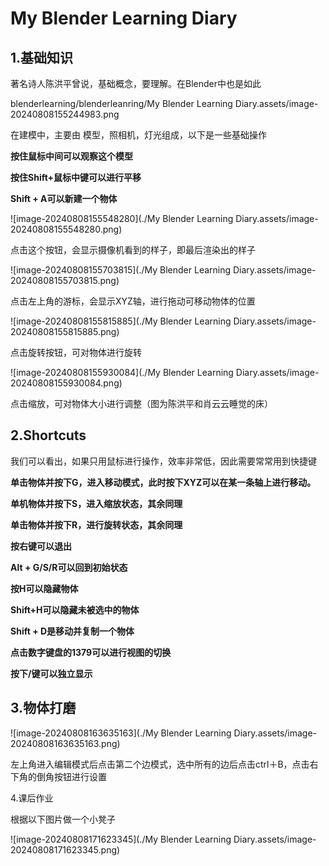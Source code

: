 # My Blender Learning Diary

## 1.基础知识

著名诗人陈洪平曾说，基础概念，要理解。在Blender中也是如此

blenderlearning/blenderleanring/My Blender Learning Diary.assets/image-20240808155244983.png

在建模中，主要由 模型，照相机，灯光组成，以下是一些基础操作

**按住鼠标中间可以观察这个模型**

**按住Shift+鼠标中键可以进行平移**

**Shift + A可以新建一个物体**

![image-20240808155548280](./My Blender Learning Diary.assets/image-20240808155548280.png)

点击这个按钮，会显示摄像机看到的样子，即最后渲染出的样子



![image-20240808155703815](./My Blender Learning Diary.assets/image-20240808155703815.png)

点击左上角的游标，会显示XYZ轴，进行拖动可移动物体的位置



![image-20240808155815885](./My Blender Learning Diary.assets/image-20240808155815885.png)

点击旋转按钮，可对物体进行旋转



![image-20240808155930084](./My Blender Learning Diary.assets/image-20240808155930084.png)

点击缩放，可对物体大小进行调整（图为陈洪平和肖云云睡觉的床）



## 2.Shortcuts

我们可以看出，如果只用鼠标进行操作，效率非常低，因此需要常常用到快捷键

**单击物体并按下G，进入移动模式，此时按下XYZ可以在某一条轴上进行移动。**

**单机物体并按下S，进入缩放状态，其余同理**

**单击物体并按下R，进行旋转状态，其余同理**

**按右键可以退出**

**Alt + G/S/R可以回到初始状态**

**按H可以隐藏物体**

**Shift+H可以隐藏未被选中的物体**

**Shift + D是移动并复制一个物体**

**点击数字键盘的1379可以进行视图的切换**

**按下/键可以独立显示**



## 3.物体打磨

![image-20240808163635163](./My Blender Learning Diary.assets/image-20240808163635163.png)

左上角进入编辑模式后点击第二个边模式，选中所有的边后点击ctrl＋B，点击右下角的倒角按钮进行设置



4.课后作业

根据以下图片做一个小凳子

![image-20240808171623345](./My Blender Learning Diary.assets/image-20240808171623345.png)
